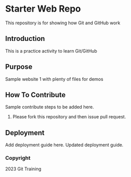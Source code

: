 # Starter Web Repo

This repository is for showing how Git and GitHub work

## Introduction

This is a practice activity to learn Git/GitHub

## Purpose

Sample website 1 with plenty of files for demos

## How To Contribute

Sample contribute steps to be added here.
1. Please fork this repository and then issue pull request.

## Deployment

Add deployment guide here. Updated deployment guide.

### Copyright

2023 Git Training
